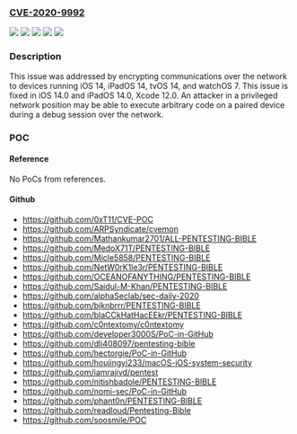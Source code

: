 ### [CVE-2020-9992](https://cve.mitre.org/cgi-bin/cvename.cgi?name=CVE-2020-9992)
![](https://img.shields.io/static/v1?label=Product&message=Xcode&color=blue)
![](https://img.shields.io/static/v1?label=Product&message=iOS&color=blue)
![](https://img.shields.io/static/v1?label=Version&message=%3C%20Xcode%2012.0%20&color=brighgreen)
![](https://img.shields.io/static/v1?label=Version&message=%3C%20iOS%2014.0%20and%20iPadOS%2014.0%20&color=brighgreen)
![](https://img.shields.io/static/v1?label=Vulnerability&message=An%20attacker%20in%20a%20privileged%20network%20position%20may%20be%20able%20to%20execute%20arbitrary%20code%20on%20a%20paired%20device%20during%20a%20debug%20session%20over%20the%20network&color=brighgreen)

### Description

This issue was addressed by encrypting communications over the network to devices running iOS 14, iPadOS 14, tvOS 14, and watchOS 7. This issue is fixed in iOS 14.0 and iPadOS 14.0, Xcode 12.0. An attacker in a privileged network position may be able to execute arbitrary code on a paired device during a debug session over the network.

### POC

#### Reference
No PoCs from references.

#### Github
- https://github.com/0xT11/CVE-POC
- https://github.com/ARPSyndicate/cvemon
- https://github.com/Mathankumar2701/ALL-PENTESTING-BIBLE
- https://github.com/MedoX71T/PENTESTING-BIBLE
- https://github.com/Micle5858/PENTESTING-BIBLE
- https://github.com/NetW0rK1le3r/PENTESTING-BIBLE
- https://github.com/OCEANOFANYTHING/PENTESTING-BIBLE
- https://github.com/Saidul-M-Khan/PENTESTING-BIBLE
- https://github.com/alphaSeclab/sec-daily-2020
- https://github.com/bjknbrrr/PENTESTING-BIBLE
- https://github.com/blaCCkHatHacEEkr/PENTESTING-BIBLE
- https://github.com/c0ntextomy/c0ntextomy
- https://github.com/developer3000S/PoC-in-GitHub
- https://github.com/dli408097/pentesting-bible
- https://github.com/hectorgie/PoC-in-GitHub
- https://github.com/houjingyi233/macOS-iOS-system-security
- https://github.com/iamrajivd/pentest
- https://github.com/nitishbadole/PENTESTING-BIBLE
- https://github.com/nomi-sec/PoC-in-GitHub
- https://github.com/phant0n/PENTESTING-BIBLE
- https://github.com/readloud/Pentesting-Bible
- https://github.com/soosmile/POC

